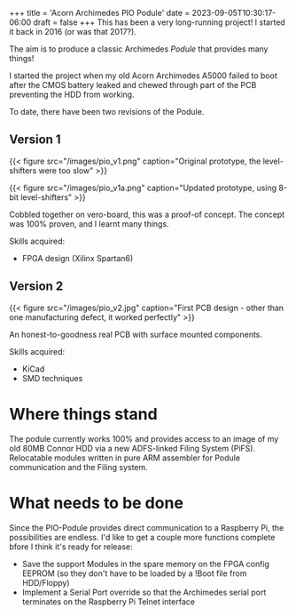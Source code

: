 +++
title = 'Acorn Archimedes PIO Podule'
date = 2023-09-05T10:30:17-06:00
draft = false
+++
This has been a very long-running project!  I started it back in 2016 (or was that 2017?).

The aim is to produce a classic Archimedes *Podule* that provides many things!

I started the project when my old Acorn Archimedes A5000 failed to boot after the CMOS battery leaked and chewed through part of the PCB preventing the HDD from working.

To date, there have been two revisions of the Podule.

## Version 1

{{< figure src="/images/pio_v1.png" caption="Original prototype, the level-shifters were too slow" >}}

{{< figure src="/images/pio_v1a.png" caption="Updated prototype, using 8-bit level-shifters" >}}

Cobbled together on vero-board, this was a proof-of concept.  The concept was 100% proven, and I learnt many things.

Skills acquired:

* FPGA design (Xilinx Spartan6)

## Version 2

{{< figure src="/images/pio_v2.jpg" caption="First PCB design - other than one manufacturing defect, it worked perfectly" >}}

An honest-to-goodness real PCB with surface mounted components.

Skills acquired:

* KiCad
* SMD techniques

# Where things stand

The podule currently works 100% and provides access to an image of my old 80MB Connor HDD via a new ADFS-linked Filing System (PiFS).
Relocatable modules written in pure ARM assembler for Podule communication and the Filing system.

# What needs to be done

Since the PIO-Podule provides direct communication to a Raspberry Pi, the possibilities are endless.
I'd like to get a couple more functions complete bfore I think it's ready for release:

* Save the support Modules in the spare memory on the FPGA config EEPROM (so they don't have to be loaded by a !Boot file from HDD/Floppy)
* Implement a Serial Port override so that the Archimedes serial port terminates on the Raspberry Pi Telnet interface
